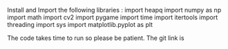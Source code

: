 Install and Import the following libraries :
import heapq
import numpy as np
import math
import cv2
import pygame
import time
import itertools
import threading
import sys
import matplotlib.pyplot as plt

The code takes time to run so please be patient.
The git link is
